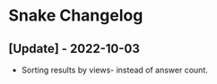 # Snake Changelog

 ## [Update] - 2022-10-03

 - Sorting results by views- instead of answer count.
